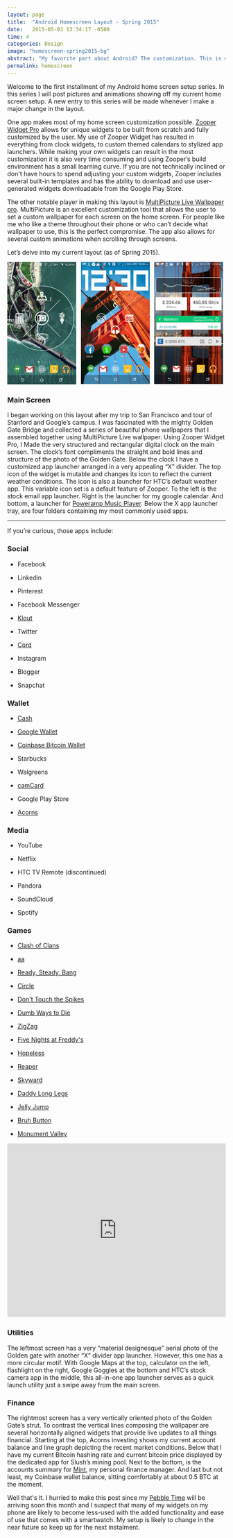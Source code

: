 ```yaml
---
layout: page
title:  "Android Homescreen Layout - Spring 2015"
date:   2015-05-03 13:34:17 -0500
time: 4
categories: Design
image: "homescreen-spring2015-bg"
abstract: "My favorite part about Android? The customization. This is my home screen design and layout."
permalink: homescreen
---
```

Welcome to the first installment of my Android home screen setup series. In this series I will post pictures and animations showing off my current home screen setup. A new entry to this series will be made whenever I make a major change in the layout.

One app makes most of my home screen customization possible. [Zooper Widget Pro](https://play.google.com/store/apps/details?id=org.zooper.zwpro&hl=en) allows for unique widgets to be built from scratch and fully customized by the user. My use of Zooper Widget has resulted in everything from clock widgets, to custom themed calendars to stylized app launchers. While making your own widgets can result in the most customization it is also very time consuming and using Zooper’s build environment has a small learning curve. If you are not technically inclined or don't have hours to spend adjusting your custom widgets, Zooper includes several built-in templates and has the ability to download and use user-generated widgets downloadable from the Google Play Store.

The other notable player in making this layout is [MultiPicture Live Wallpaper pro](https://play.google.com/store/apps/details?id=org.tamanegi.wallpaper.multipicture&hl=en). MultiPicture is an excellent customization tool that allows the user to set a custom wallpaper for each screen on the home screen. For people like me who like a theme throughout their phone or who can’t decide what wallpaper to use, this is the perfect compromise. The app also allows for several custom animations when scrolling through screens.

Let’s delve into my current layout (as of Spring 2015).

![homescreen layout spring 2015](/img/post/screens.jpg)

### Main Screen

I began working on this layout after my trip to San Francisco and tour of Stanford and Google’s campus. I was fascinated with the mighty Golden Gate Bridge and collected a series of beautiful phone wallpapers that I assembled together using MultiPicture Live wallpaper. Using Zooper Widget Pro, I Made the very structured and rectangular digital clock on the main screen. The clock’s font compliments the straight and bold lines and structure of the photo of the Golden Gate. Below the clock I have a customized app launcher arranged in a very appealing “X” divider. The top icon of the widget is mutable and changes its icon to reflect the current weather conditions. The icon is also a launcher for HTC’s default weather app. This variable icon set is a default feature of Zooper. To the left is the stock email app launcher. Right is the launcher for my google calendar. And bottom, a launcher for [Poweramp Music Player](https://play.google.com/store/apps/details?id=com.maxmpz.audioplayer&hl=en). Below the X app launcher tray, are four folders containing my most commonly used apps.

* * *

If you’re curious, those apps include:


### Social

*   Facebook

*   Linkedin

*   Pinterest

*   Facebook Messenger

*   [Klout](https://play.google.com/store/apps/details?id=com.klout.android.moose&hl=en)

*   Twitter

*   [Cord](https://play.google.com/store/apps/details?id=cordproject.cord&hl=en)

*   Instagram

*   Blogger

*   Snapchat



### Wallet

*   [Cash](https://play.google.com/store/apps/details?id=com.squareup.cash&hl=en)

*   [Google Wallet](https://play.google.com/store/apps/details?id=com.google.android.apps.walletnfcrel&hl=en)

*   [Coinbase Bitcoin Wallet](https://play.google.com/store/apps/details?id=com.coinbase.android&hl=en)

*   Starbucks

*   Walgreens

*   [camCard](https://play.google.com/store/apps/details?id=com.intsig.BCRLite&hl=en)

*   Google Play Store

*   [Acorns](https://play.google.com/store/apps/details?id=com.acorns.android&hl=en)



### Media

*   YouTube

*   Netflix

*   HTC TV Remote (discontinued)

*   Pandora

*   SoundCloud

*   Spotify


### Games

*   [Clash of Clans](https://play.google.com/store/apps/details?id=com.supercell.clashofclans&hl=en)

*   [aa](https://play.google.com/store/apps/details?id=com.aa.generaladaptiveapps&hl=en)

*   [Ready, Steady, Bang](https://play.google.com/store/apps/details?id=com.noodlecake.rsb&hl=en)

*   [Circle](https://play.google.com/store/apps/details?id=com.ketchapp.circle&hl=en)

*   [Don't Touch the Spikes](https://play.google.com/store/apps/details?id=com.ketchapp.donttouchthespikes&hl=en)

*   [Dumb Ways to Die](https://play.google.com/store/apps/details?id=air.au.com.metro.DumbWaysToDie&hl=en)

*   [ZigZag](https://play.google.com/store/apps/details?id=com.ketchapp.zigzaggame&hl=en)

*   [Five Nights at Freddy's](https://play.google.com/store/apps/details?id=com.scottgames.fnaf2demo&hl=en)

*   [Hopeless](https://play.google.com/store/apps/details?id=com.upopa.hopeless&hl=en)

*   [Reaper](https://play.google.com/store/apps/details?id=net.hexage.reaper&hl=en)

*   [Skyward](https://play.google.com/store/apps/details?id=com.ketchapp.skyward&hl=en)

*   [Daddy Long Legs](https://play.google.com/store/apps/details?id=com.setsnail.daddylonglegs&hl=en)

*   [Jelly Jump](https://play.google.com/store/apps/details?id=com.ketchapp.jellyjump&hl=en)

*   [Bruh Button](https://play.google.com/store/apps/details?id=com.headgraphix.bruh&hl=en)

*   [Monument Valley](https://play.google.com/store/apps/details?id=com.ustwo.monumentvalley&hl=en)


<iframe src="https://www.youtube.com/embed/Jaz6n3R-Xco" allowfullscreen="" width="100%" frameborder="0" height="400px"></iframe>

### Utilities

The leftmost screen has a very “material designesque” aerial photo of the Golden gate with another “X” divider app launcher. However, this one has a more circular motif. With Google Maps at the top, calculator on the left, flashlight on the right, Google Goggles at the bottom and HTC’s stock camera app in the middle, this all-in-one app launcher serves as a quick launch utility just a swipe away from the main screen.

### Finance

The rightmost screen has a very vertically oriented photo of the Golden Gate’s strut. To contrast the vertical lines composing the wallpaper are several horizontally aligned widgets that provide live updates to all things financial. Starting at the top, Acorns investing shows my current account balance and line graph depicting the recent market conditions. Below that I have my current Bitcoin hashing rate and current bitcoin price displayed by the dedicated app for Slush’s mining pool. Next to the bottom, is the accounts summary for [Mint](https://www.google.com/url?sa=t&rct=j&q=&esrc=s&source=web&cd=1&cad=rja&uact=8&ved=0CB8QFjAAahUKEwjXlsPlnejGAhUJTJIKHXGQAc0&url=https%3A%2F%2Fwww.mint.com%2F&ei=PCOsVdeIOomYyQTxoIboDA&usg=AFQjCNHUxdqmSU4XKXvO5VuBFuyERZ6f9w&sig2=1-8e1GfhcGcQXSuVvVmhyw&bvm=bv.98197061,d.aWw), my personal finance manager. And last but not least, my Coinbase wallet balance, sitting comfortably at about 0.5 BTC at the moment.

Well that's it. I hurried to make this post since my [Pebble Time](https://getpebble.com/pebble_time) will be arriving soon this month and I suspect that many of my widgets on my phone are likely to become less-used with the added functionality and ease of use that comes with a smartwatch. My setup is likely to change in the near future so keep up for the next instalment.
